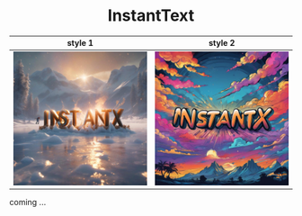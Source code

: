 <div align="center">
<h1>InstantText</h1>
</div>



| style 1 | style 2 |
|:-------------------------:|:-------------------------:|
<img src="./data/demo_instantX_1.jpg" width = "425" /> | <img src="./data/demo_instantX_2.jpg" width = "425" />


<!-- <div align=center>
<img src="./data/demo_512.png" width = "550" />
</div> -->

coming ...

